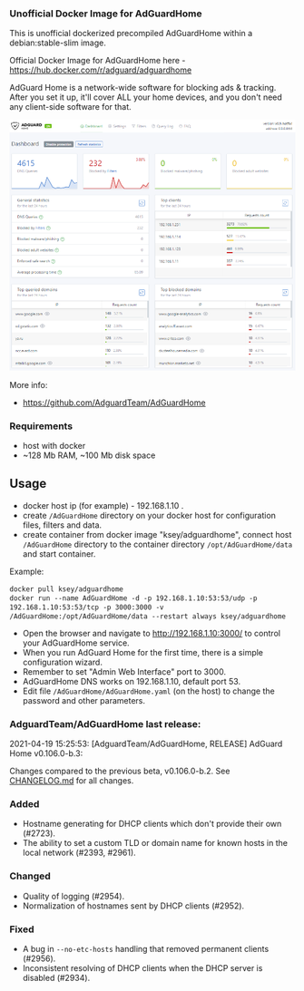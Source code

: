 ### Unofficial Docker Image for AdGuardHome
This is unofficial dockerized precompiled AdGuardHome within a debian:stable-slim image.

Official Docker Image for AdGuardHome here - https://hub.docker.com/r/adguard/adguardhome

AdGuard Home is a network-wide software for blocking ads & tracking. After you set it up, it'll cover ALL your home devices, and you don't need any client-side software for that.

![AdGuardHome](https://raw.githubusercontent.com/MrKsey/AdGuardHome/master/adh.PNG)

More info:
- https://github.com/AdguardTeam/AdGuardHome

### Requirements

* host with docker
* ~128 Mb RAM, ~100 Mb disk space 

## Usage

* docker host ip (for example) - 192.168.1.10 .
* create ```/AdGuardHome``` directory on your docker host for configuration files, filters and data.
* create container from docker image "ksey/adguardhome", connect host ```/AdGuardHome``` directory to the container directory ```/opt/AdGuardHome/data``` and start container.

Example:
```
docker pull ksey/adguardhome
docker run --name AdGuardHome -d -p 192.168.1.10:53:53/udp -p 192.168.1.10:53:53/tcp -p 3000:3000 -v /AdGuardHome:/opt/AdGuardHome/data --restart always ksey/adguardhome
```

* Open the browser and navigate to http://192.168.1.10:3000/ to control your AdGuardHome service.
* When you run AdGuard Home for the first time, there is a simple configuration wizard.
* Remember to set "Admin Web Interface" port to 3000.
* AdGuardHome DNS works on 192.168.1.10, default port 53.
* Edit file ```/AdGuardHome/AdGuardHome.yaml``` (on the host) to change the password and other parameters.














































































































### AdguardTeam/AdGuardHome last release:
2021-04-19 15:25:53: [AdguardTeam/AdGuardHome, RELEASE] AdGuard Home v0.106.0-b.3:

Changes compared to the previous beta, v0.106.0-b.2.  See [CHANGELOG.md] for all changes.

### Added

- Hostname generating for DHCP clients which don't provide their own (#2723).
- The ability to set a custom TLD or domain name for known hosts in the local network (#2393, #2961).

### Changed

- Quality of logging (#2954).
- Normalization of hostnames sent by DHCP clients (#2952).

### Fixed

- A bug in `--no-etc-hosts` handling that removed permanent clients (#2956).
- Inconsistent resolving of DHCP clients when the DHCP server is disabled (#2934).

[CHANGELOG.md]: https://github.com/AdguardTeam/AdGuardHome/tree/v0.106.0-b.3/CHANGELOG.md

